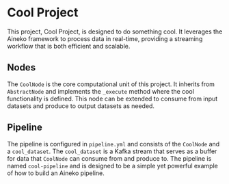 # Cool Project

This project, Cool Project, is designed to do something cool. It leverages the Aineko framework to process data in real-time, providing a streaming workflow that is both efficient and scalable.

## Nodes

The `CoolNode` is the core computational unit of this project. It inherits from `AbstractNode` and implements the `_execute` method where the cool functionality is defined. This node can be extended to consume from input datasets and produce to output datasets as needed.

## Pipeline

The pipeline is configured in `pipeline.yml` and consists of the `CoolNode` and a `cool_dataset`. The `cool_dataset` is a Kafka stream that serves as a buffer for data that `CoolNode` can consume from and produce to. The pipeline is named `cool-pipeline` and is designed to be a simple yet powerful example of how to build an Aineko pipeline.
